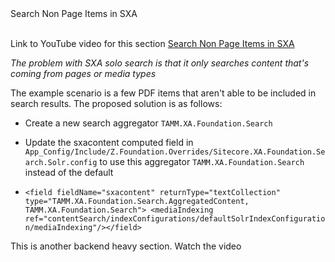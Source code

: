 <summary>Search Non Page Items in SXA</summary>
<br />  

Link to YouTube video for this section [Search Non Page Items in SXA](https://youtu.be/sonYfC9I8eU)

*The problem with SXA solo search is that it only searches content that's coming from pages or media types*

The example scenario is a few PDF items that aren't able to be included in search results. The proposed solution is as follows:

* Create a new search aggregator ```TAMM.XA.Foundation.Search```

* Update the sxacontent computed field in ```App_Config/Include/Z.Foundation.Overrides/Sitecore.XA.Foundation.Search.Solr.config``` to use this aggregator ```TAMM.XA.Foundation.Search``` instead of the default

* ```<field fieldName="sxacontent" returnType="textCollection" type="TAMM.XA.Foundation.Search.AggregatedContent, TAMM.XA.Foundation.Search"> <mediaIndexing ref="contentSearch/indexConfigurations/defaultSolrIndexConfiguration/mediaIndexing"/></field>```

This is another backend heavy section. Watch the video